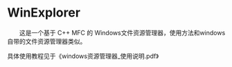 # WinExplorer

&emsp;&emsp;这是一个基于 C++ MFC 的 Windows文件资源管理器，使用方法和windows自带的文件资源管理器类似。

具体使用教程见于《windows资源管理器_使用说明.pdf》


